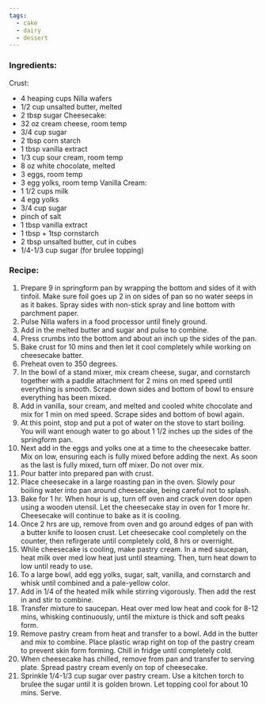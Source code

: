 ```yaml
---
tags:
  - cake
  - dairy
  - dessert
---
```

### Ingredients:
Crust: 
- 4 heaping cups Nilla wafers
- 1/2 cup unsalted butter, melted
- 2 tbsp sugar
Cheesecake: 
- 32 oz cream cheese, room temp
- 3/4 cup sugar
- 2 tbsp corn starch
- 1 tbsp vanilla extract
- 1/3 cup sour cream, room temp
- 8 oz white chocolate, melted
- 3 eggs, room temp
- 3 egg yolks, room temp
Vanilla Cream: 
- 1 1/2 cups milk
- 4 egg yolks
- 3/4 cup sugar
- pinch of salt
- 1 tbsp vanilla extract
- 1 tbsp + 1tsp cornstarch
- 2 tbsp unsalted butter, cut in cubes
- 1/4-1/3 cup sugar (for brulee topping)

### Recipe:
1. Prepare 9 in springform pan by wrapping the bottom and sides of it with tinfoil. Make sure foil goes up 2 in on sides of pan so no water seeps in as it bakes. Spray sides with non-stick spray and line bottom with parchment paper.
2. Pulse Nilla wafers in a food processor until finely ground. 
3. Add in the melted butter and sugar and pulse to combine. 
4. Press crumbs into the bottom and about an inch up the sides of the pan. 
5. Bake crust for 10 mins and then let it cool completely while working on cheesecake batter. 
6. Preheat oven to 350 degrees.
7. In the bowl of a stand mixer, mix cream cheese, sugar, and cornstarch together with a paddle attachment for 2 mins on med speed until everything is smooth. Scrape down sides and bottom of bowl to ensure everything has been mixed.
8. Add in vanilla, sour cream, and melted and cooled white chocolate and mix for 1 min on med speed. Scrape sides and bottom of bowl again. 
9. At this point, stop and put a pot of water on the stove to start boiling. You will want enough water to go about 1 1/2 inches up the sides of the springform pan. 
10. Next add in the eggs and yolks one at a time to the cheesecake batter. Mix on low, ensuring each is fully mixed before adding the next. As soon as the last is fully mixed, turn off mixer. Do not over mix. 
11. Pour batter into prepared pan with crust. 
12. Place cheesecake in a large roasting pan in the oven. Slowly pour boiling water into pan around cheesecake, being careful not to splash. 
13. Bake for 1 hr. When hour is up, turn off oven and crack oven door open using a wooden utensil. Let the cheesecake stay in oven for 1 more hr. Cheesecake will continue to bake as it is cooling.
14. Once 2 hrs are up, remove from oven and go around edges of pan with a butter knife to loosen crust. Let cheesecake cool completely on the counter, then refirgerate until completely cold, 8 hrs or overnight. 
15. While cheesecake is cooling, make pastry cream. In a med saucepan, heat milk over med low heat just until steaming. Then, turn heat down to low until ready to use. 
16. To a large bowl, add egg yolks, sugar, salt, vanilla, and cornstarch and whisk until combined and a pale-yellow color. 
17. Add in 1/4 of the heated milk while stirring vigorously. Then add the rest in and stir to combine. 
18. Transfer mixture to saucepan. Heat over med low heat and cook for 8-12 mins, whisking continuously, until the mixture is thick and soft peaks form. 
19. Remove pastry cream from heat and transfer to a bowl. Add in the butter and mix to combine. Place plastic wrap right on top of the pastry cream to prevent skin form forming. Chill in fridge until completely cold. 
20. When cheesecake has chilled, remove from pan and transfer to serving plate. Spread pastry cream evenly on top of cheesecake. 
21. Sprinkle 1/4-1/3 cup sugar over pastry cream. Use a kitchen torch to brulee the sugar until it is golden brown. Let topping cool for about 10 mins. Serve. 